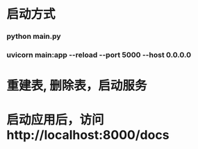 # 启动方式
### python main.py
### uvicorn main:app --reload --port 5000 --host 0.0.0.0


# 重建表, 删除表，启动服务
# 启动应用后，访问 http://localhost:8000/docs